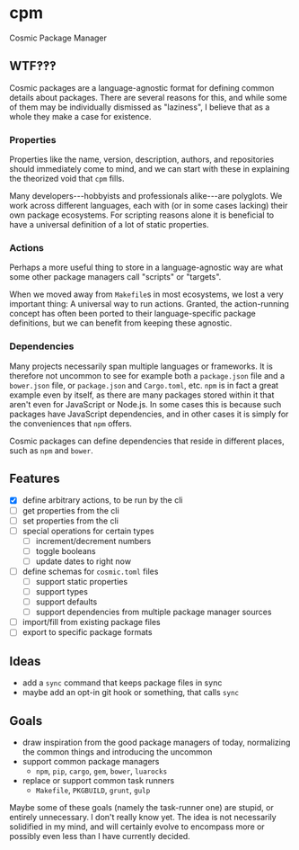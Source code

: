 # cpm
Cosmic Package Manager

## WTF‽‽‽

Cosmic packages are a language-agnostic format for defining common details about packages.
There are several reasons for this, and while some of them may be individually dismissed as "laziness", I believe that as a whole they make a case for existence.

### Properties

Properties like the name, version, description, authors, and repositories should immediately come to mind, and we can start with these in explaining the theorized void that `cpm` fills.

Many developers---hobbyists and professionals alike---are polyglots.
We work across different languages, each with (or in some cases lacking) their own package ecosystems.
For scripting reasons alone it is beneficial to have a universal definition of a lot of static properties.

### Actions

Perhaps a more useful thing to store in a language-agnostic way are what some other package managers call "scripts" or "targets".

When we moved away from `Makefile`s in most ecosystems, we lost a very important thing:  A universal way to run actions.
Granted, the action-running concept has often been ported to their language-specific package definitions, but we can benefit from keeping these agnostic.

### Dependencies

Many projects necessarily span multiple languages or frameworks.
It is therefore not uncommon to see for example both a `package.json` file and a `bower.json` file, or `package.json` and `Cargo.toml`, etc.
`npm` is in fact a great example even by itself, as there are many packages stored within it that aren't even for JavaScript or Node.js.
In some cases this is because such packages have JavaScript dependencies, and in other cases it is simply for the conveniences that `npm` offers.

Cosmic packages can define dependencies that reside in different places, such as `npm` and `bower`.

## Features

- [x] define arbitrary actions, to be run by the cli
- [ ] get properties from the cli
- [ ] set properties from the cli
- [ ] special operations for certain types
	- [ ] increment/decrement numbers
	- [ ] toggle booleans
	- [ ] update dates to right now
- [ ] define schemas for `cosmic.toml` files
	- [ ] support static properties
	- [ ] support types
	- [ ] support defaults
	- [ ] support dependencies from multiple package manager sources
- [ ] import/fill from existing package files
- [ ] export to specific package formats

## Ideas

- add a `sync` command that keeps package files in sync
- maybe add an opt-in git hook or something, that calls `sync`

## Goals

- draw inspiration from the good package managers of today, normalizing the common things and introducing the uncommon
- support common package managers
	- `npm`, `pip`, `cargo`, `gem`, `bower`, `luarocks`
- replace or support common task runners
	- `Makefile`, `PKGBUILD`, `grunt`, `gulp`

Maybe some of these goals (namely the task-runner one) are stupid, or entirely unnecessary.
I don't really know yet.
The idea is not necessarily solidified in my mind, and will certainly evolve to encompass more or possibly even less than I have currently decided.
